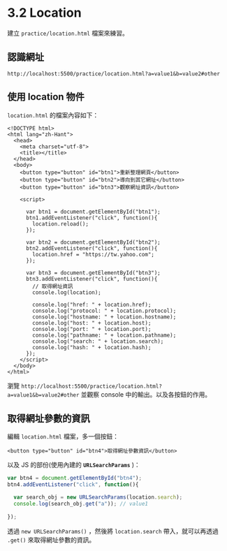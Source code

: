 # 3.2 Location

建立 `practice/location.html` 檔案來練習。

## 認識網址

`http://localhost:5500/practice/location.html?a=value1&b=value2#other`



## 使用 location 物件

`location.html` 的檔案內容如下：

```markup
<!DOCTYPE html>
<html lang="zh-Hant">
  <head>
    <meta charset="utf-8">
    <title></title>
  </head>
  <body>
    <button type="button" id="btn1">重新整理網頁</button>
    <button type="button" id="btn2">導向到其它網址</button>
    <button type="button" id="btn3">觀察網址資訊</button>

    <script>

      var btn1 = document.getElementById("btn1");
      btn1.addEventListener("click", function(){
        location.reload();
      });

      var btn2 = document.getElementById("btn2");
      btn2.addEventListener("click", function(){
        location.href = "https://tw.yahoo.com";
      });

      var btn3 = document.getElementById("btn3");
      btn3.addEventListener("click", function(){
        // 取得網址資訊
        console.log(location);

        console.log("href: " + location.href);
        console.log("protocol: " + location.protocol);
        console.log("hostname: " + location.hostname);
        console.log("host: " + location.host);
        console.log("port: " + location.port);
        console.log("pathname: " + location.pathname);
        console.log("search: " + location.search);
        console.log("hash: " + location.hash);
      });
    </script>
  </body>
</html>

```

瀏覽 `http://localhost:5500/practice/location.html?a=value1&b=value2#other` 並觀察 console 中的輸出。以及各按鈕的作用。



## 取得網址參數的資訊

編輯 `location.html` 檔案，多一個按鈕：

```markup
<button type="button" id="btn4">取得網址參數資訊</button>
```

以及 JS 的部份(使用內建的 **`URLSearchParams`** )：

```javascript
var btn4 = document.getElementById("btn4");
btn4.addEventListener("click", function(){

  var search_obj = new URLSearchParams(location.search);
  console.log(search_obj.get("a")); // value1
  
});
```

透過 `new URLSearchParams()` ，然後將 `location.search` 帶入，就可以再透過 `.get()` 來取得網址參數的資訊。



